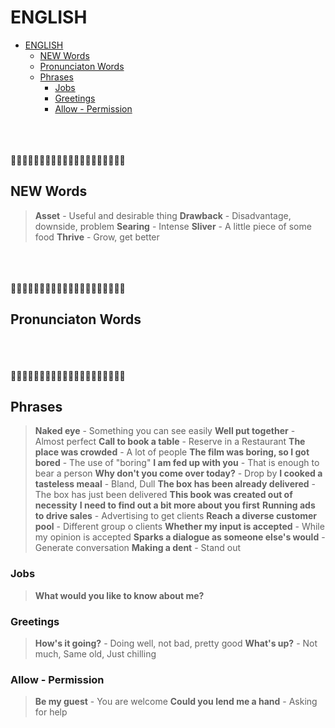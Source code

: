 # ENGLISH

- [ENGLISH](#english)
  - [NEW Words](#new-words)
  - [Pronunciaton Words](#pronunciaton-words)
  - [Phrases](#phrases)
    - [Jobs](#jobs)
    - [Greetings](#greetings)
    - [Allow - Permission](#allow---permission)



<br/><br/><br/>
👅👅👅👅👅👅👅👅👅👅👅👅👅👅👅👅👅👅👅👅

## NEW Words

> **Asset** - Useful and desirable thing
> **Drawback** - Disadvantage, downside, problem
> **Searing** - Intense
> **Sliver** - A little piece of some food
> **Thrive** - Grow, get better

<br/><br/><br/>
👅👅👅👅👅👅👅👅👅👅👅👅👅👅👅👅👅👅👅👅

## Pronunciaton Words



<br/><br/><br/>
👅👅👅👅👅👅👅👅👅👅👅👅👅👅👅👅👅👅👅👅

## Phrases

> **Naked eye** - Something you can see easily
> **Well put together** - Almost perfect 
> **Call to book a table** - Reserve in a Restaurant
> **The place was crowded** - A lot of people
> **The film was boring, so I got bored** - The use of "boring"
> **I am fed up with you** - That is enough to bear a person
> **Why don't you come over today?** - Drop by
> **I cooked a tasteless meaal** - Bland, Dull
> **The box has been already delivered** - The box has just been delivered
> **This book was created out of necessity**
> **I need to find out a bit more about you first**
> **Running ads to drive sales** - Advertising to get clients
> **Reach a diverse customer pool** - Different group o clients
> **Whether my input is accepted** - While my opinion is accepted
> **Sparks a dialogue as someone else's would** - Generate conversation
> **Making a dent** - Stand out

### Jobs

> **What would you like to know about me?**


### Greetings

> **How's it going?** - Doing well, not bad, pretty good
> **What's up?** - Not much, Same old, Just chilling
> 

### Allow - Permission

> **Be my guest** - You are welcome
> **Could you lend me a hand** - Asking for help

